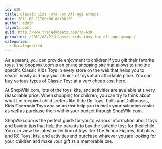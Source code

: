 ```yaml
---
id: 630
title: Classic Kids Toys For All Age Groups
date: 2011-08-21T00:00:00+00:00
author: admin
layout: post
guid: http://www.trajedybeatz.com/?p=630
permalink: /2011/08/21/classic-kids-toys-for-all-age-groups/
categories:
  - Uncategorized
---
```

As a parent, you can provide enjoyment to children if you gift their favorite toys. The ShopWiki.com is an online shopping site that allows to find the specific Classic Kids Toys in every store on the web that helps you to search easily and buy your choice of toys at an affordable price. You can buy various types of Classic Toys at a very cheap cost here.

At ShopWiki.com, lots of the toys, kits, and activities are available at a very reasonable price. When shopping for children, you can try to think about what the recipient child prefers like Ride On Toys, Dolls and Dollhouses, Kids Electronic Toys and so on that help you to make your selection easier as well as purchase them within your budget through ShopWiki.com.

ShopWiki.com is the perfect guide for you to various information about toys and buying tips that help the parents to buy the suitable toys for their child. You can view the latest collection of toys like The Action Figures, Robotics and RC Toys, kits, and activities and purchase whatever you are looking for your children and make your gift as a memorable one.